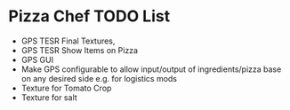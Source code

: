 # Pizza Chef TODO List
- GPS TESR Final Textures,
- GPS TESR Show Items on Pizza
- GPS GUI
- Make GPS configurable to allow input/output of ingredients/pizza base on any desired side e.g. for logistics mods
- Texture for Tomato Crop
- Texture for salt
